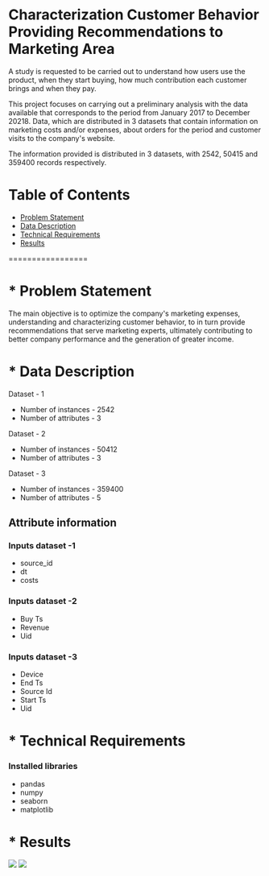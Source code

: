 Characterization Customer Behavior Providing Recommendations to Marketing Area
=================

A study is requested to be carried out to understand how users use the product, when they start buying, how much contribution each customer brings and when they pay.

This project focuses on carrying out a preliminary analysis with the data available that corresponds to the period from January 2017 to December 20218. Data, which are distributed in 3 datasets that contain information on marketing costs and/or expenses, about orders for the period and customer visits to the company's website.

The information provided is distributed in 3 datasets, with 2542, 50415 and 359400 records respectively.

# Table of Contents

* [Problem Statement](#problem)
* [Data Description](#data)
* [Technical Requirements](#technical)
* [Results](#results)

=================
# * Problem Statement

The main objective is to optimize the company's marketing expenses, understanding and characterizing customer behavior, to in turn provide recommendations that serve marketing experts, ultimately contributing to better company performance and the generation of greater income.

# * Data Description

Dataset - 1
* Number of instances - 2542
* Number of attributes - 3 

Dataset - 2
* Number of instances - 50412
* Number of attributes - 3

Dataset - 3
* Number of instances - 359400
* Number of attributes - 5

## Attribute information 

### Inputs dataset -1 
* source_id 
* dt
* costs

### Inputs dataset -2
* Buy Ts
* Revenue
* Uid

### Inputs dataset -3
* Device
* End Ts
* Source Id
* Start Ts
* Uid

# * Technical Requirements

### Installed libraries
* pandas
* numpy
* seaborn
* matplotlib

# * Results
![](https://github.com/dc36205/Characterize_Customer_Behavior_to_Marketing_Area/blob/main/imgs/barplot_investment_return_behavior_okey.png)
![](https://github.com/dc36205/Characterize_Customer_Behavior_to_Marketing_Area/blob/main/imgs/barplot_purchases_by_months_okeyy.png)
